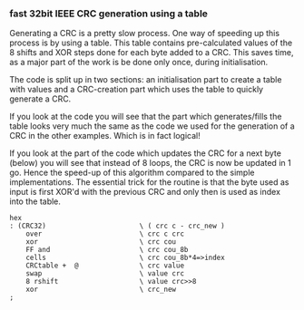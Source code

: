 ### fast 32bit IEEE CRC generation using a table

Generating a CRC is a pretty slow process. One way of speeding up this process is by using a table. This table contains pre-calculated values of the 8 shifts and XOR steps done for each byte added to a CRC.
This saves time, as a major part of the work is be done only once, during initialisation.

The code is split up in two sections: an initialisation part to create a table with values and a CRC-creation part which uses the table to quickly generate a CRC.

If you look at the code you will see that the part which generates/fills the table looks very much the same as the code we used for the generation of a CRC in the other examples. Which is in fact logical!

If you look at the part of the code which updates the CRC for a next byte (below) you will see that instead of 8 loops, the CRC is now be updated in 1 go. Hence the speed-up of this algorithm compared to the simple implementations.
The essential trick for the routine is that the byte used as input is first XOR'd with the previous CRC and only then is used as index into the table.

```
hex
: (CRC32)                       \ ( crc c - crc_new )
    over                        \ crc c crc
    xor                         \ crc cou
    FF and                      \ crc cou_8b
    cells                       \ crc cou_8b*4=>index
    CRCtable +  @               \ crc value
    swap                        \ value crc
    8 rshift                    \ value crc>>8
    xor                         \ crc_new
;
```
